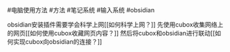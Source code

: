 #电脑使用方法 #方法 #笔记系统 #输入系统 #obsidian 

obsidian安装插件需要学会科学上网[[如何科学上网？]]
先使用cubox收集网络上的网页[[如何使用cubox收藏网页内容？]]
然后将cubox和obsidian进行联动[[如何实现cubox向obsidian的连接？]]

